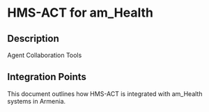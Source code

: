 # HMS-ACT for am_Health

## Description

Agent Collaboration Tools

## Integration Points

This document outlines how HMS-ACT is integrated with am_Health systems in Armenia.

